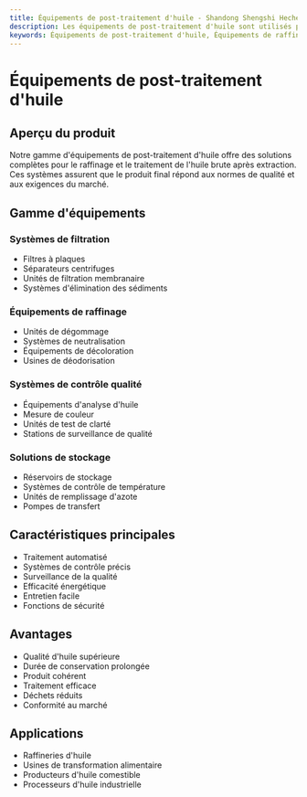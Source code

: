 ```yaml
---
title: Équipements de post-traitement d'huile - Shandong Shengshi Hecheng Machinery Co., Ltd.
description: Les équipements de post-traitement d'huile sont utilisés pour améliorer la qualité de l'huile, incluant les équipements de filtration, de raffinage, d'emballage, assurant que les produits répondent aux normes alimentaires et améliorent la qualité et la stabilité de l'huile.
keywords: Équipements de post-traitement d'huile, Équipements de raffinage d'huile, Équipements de filtration d'huile, Équipements de raffinage d'huile, Équipements d'emballage d'huile, Équipements de traitement d'huile, Post-traitement d'huile, Équipements de purification d'huile, Filtre à huile, Rafineur d'huile, Machine d'emballage d'huile, Équipements de traitement d'huile
---
```


# Équipements de post-traitement d'huile

## Aperçu du produit

Notre gamme d'équipements de post-traitement d'huile offre des solutions complètes pour le raffinage et le traitement de l'huile brute après extraction. Ces systèmes assurent que le produit final répond aux normes de qualité et aux exigences du marché.

## Gamme d'équipements

### Systèmes de filtration
- Filtres à plaques
- Séparateurs centrifuges
- Unités de filtration membranaire
- Systèmes d'élimination des sédiments

### Équipements de raffinage
- Unités de dégommage
- Systèmes de neutralisation
- Équipements de décoloration
- Usines de déodorisation

### Systèmes de contrôle qualité
- Équipements d'analyse d'huile
- Mesure de couleur
- Unités de test de clarté
- Stations de surveillance de qualité

### Solutions de stockage
- Réservoirs de stockage
- Systèmes de contrôle de température
- Unités de remplissage d'azote
- Pompes de transfert

## Caractéristiques principales

- Traitement automatisé
- Systèmes de contrôle précis
- Surveillance de la qualité
- Efficacité énergétique
- Entretien facile
- Fonctions de sécurité

## Avantages

- Qualité d'huile supérieure
- Durée de conservation prolongée
- Produit cohérent
- Traitement efficace
- Déchets réduits
- Conformité au marché

## Applications

- Raffineries d'huile
- Usines de transformation alimentaire
- Producteurs d'huile comestible
- Processeurs d'huile industrielle